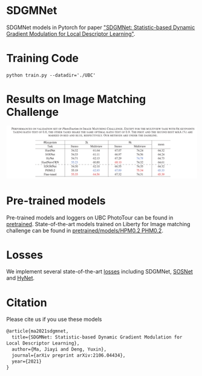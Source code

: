 # SDGMNet
SDGMNet models in Pytorch for paper ["SDGMNet: Statistic-based Dynamic Gradient
Modulation for Local Descriptor Learning"](https://arxiv.org/abs/2106.04434).

# Training Code
```
python train.py --datadir='./UBC'
```

# Results on Image Matching Challenge

![image](https://github.com/ACuOoOoO/SDGMNet/blob/master/Results%20on%20IMC.png)
# Pre-trained models
Pre-trained models and loggers on UBC PhotoTour can be found in [pretrained](pretrained). State-of-the-art models trained on Liberty for Image matching challenge can be found in [pretrained/models/HPM0.2 PHM0.2](pretrained/models/HPM0.2).

# Losses
We implement several state-of-the-art [losses](losses.py) including SDGMNet, [SOSNet](https://github.com/yuruntian/SOSNet) and [HyNet](https://github.com/yuruntian/HyNet#hynet-learning-local-descriptor-with-hybrid-similarity-measure-and-triplet-loss).

# Citation
Please cite us if you use these models
```
@article{ma2021sdgmnet,
  title={SDGMNet: Statistic-based Dynamic Gradient Modulation for Local Descriptor Learning},
  author={Ma, Jiayi and Deng, Yuxin},
  journal={arXiv preprint arXiv:2106.04434},
  year={2021}
}
```
